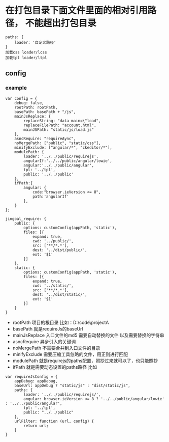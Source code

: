 # 在打包目录下面文件里面的相对引用路径， 不能超出打包目录
```
paths: {
    loader: '自定义路径'
}
加载css loader/lcss
加载tpl loader/ltpl
```
## config
### example
```
var config = {
    debug: false,
    rootPath: rootPath,
    basePath: basePath + "/js",
    mainJsReplace: {
        replaceString: "data-main=\"load",
        replaceFilePath: "account.html",
        mainJSPath: "static/js/load.js"
    },
    asncRequire: "requireAync",
    noMergePath: ["public", "static/css"],
    minifyExclude: ["angular/*", "ckeditor/*"],
    modulePath: {
        loader: '../../public/requirejs',
        angularIf:'../../public/angular/lowie',
        angular:'../../public/angular',
        tpl: '../tpl',
        public: '../../public'
    },
    ifPath:{
        angular: {
            code:"browser.ieVersion <= 8",
            path:'angularIf'
        },
    }
};

jingoal_require: {
    public: {
        options: customConfig(appPath, 'static'),
        files: [{
            expand: true,
            cwd: '../public/',
            src: ['**/*.*'],
            dest: '../dist/public/',
            ext: '$1'
        }]
    },
    static: {
        options: customConfig(appPath, 'static'),
        files: [{
            expand: true,
            cwd: '../static/',
            src: ['**/*.*'],
            dest: '../dist/static/',
            ext: '$1'
        }]
    }
}
```
* rootPath
项目的根目录 比如：D:\code\projectA
* basePath
就是requireJs的baseUrl
* mainJsReplace
入口文件的md5 需要自动替换的文件 以及需要替换的字符串
* asncRequire
异步引入的关键词
* noMergePath
不需要合并到入口文件的目录
* minifyExclude
需要压缩工具忽略的文件，用正则进行匹配
* modulePath
就是requirejs的paths配置，照抄过来就可以了，也只能照抄
* ifPath
就是需要动态设置的paths路径
比如
```
var requireJsConfig = {
    appDebug: appDebug,
    baseUrl: appDebug ? "static/js" : "dist/static/js",
    paths: {
        loader: '../../public/requirejs/',
        angular: browser.ieVersion <= 8 ? '../../public/angular/lowie' : '../../public/angular',
        tpl: '../tpl',
        public: "../../public"
    },
    urlFilter: function (url, config) {
        return url;
    }
}
```
